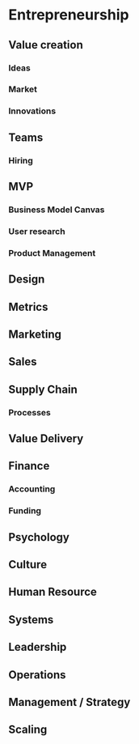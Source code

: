 # Entrepreneurship

## Value creation

### Ideas
### Market
### Innovations

## Teams 
### Hiring

## MVP
### Business Model Canvas
### User research
### Product Management

## Design

## Metrics

## Marketing

## Sales

## Supply Chain
### Processes 

## Value Delivery

## Finance
### Accounting
### Funding

## Psychology

## Culture

## Human Resource

## Systems

## Leadership

## Operations

## Management / Strategy

## Scaling